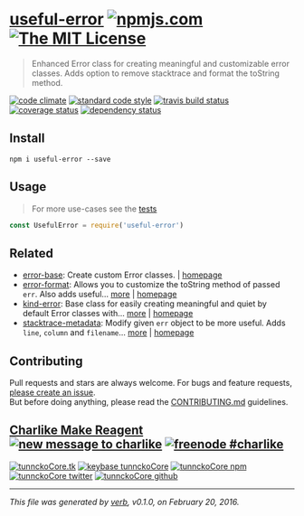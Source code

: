 # [useful-error][author-www-url] [![npmjs.com][npmjs-img]][npmjs-url] [![The MIT License][license-img]][license-url] 

> Enhanced Error class for creating meaningful and customizable error classes. Adds option to remove stacktrace and format the toString method.

[![code climate][codeclimate-img]][codeclimate-url] [![standard code style][standard-img]][standard-url] [![travis build status][travis-img]][travis-url] [![coverage status][coveralls-img]][coveralls-url] [![dependency status][david-img]][david-url]

## Install
```
npm i useful-error --save
```

## Usage
> For more use-cases see the [tests](./test.js)

```js
const UsefulError = require('useful-error')
```

## Related
* [error-base](https://www.npmjs.com/package/error-base): Create custom Error classes. | [homepage](https://github.com/doowb/error-base)
* [error-format](https://www.npmjs.com/package/error-format): Allows you to customize the toString method of passed `err`. Also adds useful… [more](https://www.npmjs.com/package/error-format) | [homepage](https://github.com/tunnckocore/error-format#readme)
* [kind-error](https://www.npmjs.com/package/kind-error): Base class for easily creating meaningful and quiet by default Error classes with… [more](https://www.npmjs.com/package/kind-error) | [homepage](https://github.com/tunnckocore/kind-error#readme)
* [stacktrace-metadata](https://www.npmjs.com/package/stacktrace-metadata): Modify given `err` object to be more useful. Adds `line`, `column` and `filename`… [more](https://www.npmjs.com/package/stacktrace-metadata) | [homepage](https://github.com/tunnckocore/stacktrace-metadata#readme)

## Contributing
Pull requests and stars are always welcome. For bugs and feature requests, [please create an issue](https://github.com/tunnckoCore/useful-error/issues/new).  
But before doing anything, please read the [CONTRIBUTING.md](./CONTRIBUTING.md) guidelines.

## [Charlike Make Reagent](http://j.mp/1stW47C) [![new message to charlike][new-message-img]][new-message-url] [![freenode #charlike][freenode-img]][freenode-url]

[![tunnckoCore.tk][author-www-img]][author-www-url] [![keybase tunnckoCore][keybase-img]][keybase-url] [![tunnckoCore npm][author-npm-img]][author-npm-url] [![tunnckoCore twitter][author-twitter-img]][author-twitter-url] [![tunnckoCore github][author-github-img]][author-github-url]

***

_This file was generated by [verb](https://github.com/verbose/verb), v0.1.0, on February 20, 2016._

[delegate-properties]: https://github.com/jonschlinkert/jonschlinkert/delegate-properties
[error-base]: https://github.com/doowb/doowb/error-base
[error-format]: https://github.com/tunnckocore/tunnckocore/error-format
[extend-shallow]: https://github.com/jonschlinkert/jonschlinkert/extend-shallow
[lazy-cache]: https://github.com/jonschlinkert/jonschlinkert/lazy-cache

[npmjs-url]: https://www.npmjs.com/package/useful-error
[npmjs-img]: https://img.shields.io/npm/v/useful-error.svg?label=useful-error

[license-url]: https://github.com/tunnckoCore/useful-error/blob/master/LICENSE
[license-img]: https://img.shields.io/badge/license-MIT-blue.svg

[codeclimate-url]: https://codeclimate.com/github/tunnckoCore/useful-error
[codeclimate-img]: https://img.shields.io/codeclimate/github/tunnckoCore/useful-error.svg

[travis-url]: https://travis-ci.org/tunnckoCore/useful-error
[travis-img]: https://img.shields.io/travis/tunnckoCore/useful-error.svg

[coveralls-url]: https://coveralls.io/r/tunnckoCore/useful-error
[coveralls-img]: https://img.shields.io/coveralls/tunnckoCore/useful-error.svg

[david-url]: https://david-dm.org/tunnckoCore/useful-error
[david-img]: https://img.shields.io/david/tunnckoCore/useful-error.svg

[standard-url]: https://github.com/feross/standard
[standard-img]: https://img.shields.io/badge/code%20style-standard-brightgreen.svg

[author-www-url]: http://www.tunnckoCore.tk
[author-www-img]: https://img.shields.io/badge/www-tunnckoCore.tk-fe7d37.svg

[keybase-url]: https://keybase.io/tunnckocore
[keybase-img]: https://img.shields.io/badge/keybase-tunnckocore-8a7967.svg

[author-npm-url]: https://www.npmjs.com/~tunnckocore
[author-npm-img]: https://img.shields.io/badge/npm-~tunnckocore-cb3837.svg

[author-twitter-url]: https://twitter.com/tunnckoCore
[author-twitter-img]: https://img.shields.io/badge/twitter-@tunnckoCore-55acee.svg

[author-github-url]: https://github.com/tunnckoCore
[author-github-img]: https://img.shields.io/badge/github-@tunnckoCore-4183c4.svg

[freenode-url]: http://webchat.freenode.net/?channels=charlike
[freenode-img]: https://img.shields.io/badge/freenode-%23charlike-5654a4.svg

[new-message-url]: https://github.com/tunnckoCore/ama
[new-message-img]: https://img.shields.io/badge/ask%20me-anything-green.svg
